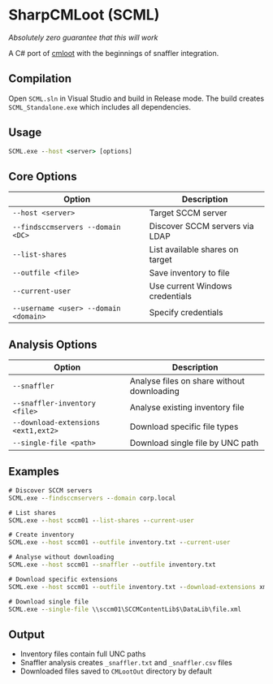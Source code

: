 # SharpCMLoot (SCML)

_Absolutely zero guarantee that this will work_

A C# port of [cmloot](https://github.com/shelltrail/cmloot) with the beginnings of snaffler integration.

## Compilation

Open `SCML.sln` in Visual Studio and build in Release mode. The build creates `SCML_Standalone.exe` which includes all dependencies.

## Usage

```cmd
SCML.exe --host <server> [options]
```

## Core Options

| Option | Description |
|--------|-------------|
| `--host <server>` | Target SCCM server |
| `--findsccmservers --domain <DC>` | Discover SCCM servers via LDAP |
| `--list-shares` | List available shares on target |
| `--outfile <file>` | Save inventory to file |
| `--current-user` | Use current Windows credentials |
| `--username <user> --domain <domain>` | Specify credentials |

## Analysis Options

| Option | Description |
|--------|-------------|
| `--snaffler` | Analyse files on share without downloading |
| `--snaffler-inventory <file>` | Analyse existing inventory file |
| `--download-extensions <ext1,ext2>` | Download specific file types |
| `--single-file <path>` | Download single file by UNC path |

## Examples

```cmd
# Discover SCCM servers
SCML.exe --findsccmservers --domain corp.local

# List shares
SCML.exe --host sccm01 --list-shares --current-user

# Create inventory
SCML.exe --host sccm01 --outfile inventory.txt --current-user

# Analyse without downloading
SCML.exe --host sccm01 --snaffler --outfile inventory.txt

# Download specific extensions
SCML.exe --host sccm01 --outfile inventory.txt --download-extensions xml,ps1,config

# Download single file
SCML.exe --single-file \\sccm01\SCCMContentLib$\DataLib\file.xml
```

## Output

- Inventory files contain full UNC paths
- Snaffler analysis creates `_snaffler.txt` and `_snaffler.csv` files
- Downloaded files saved to `CMLootOut` directory by default
